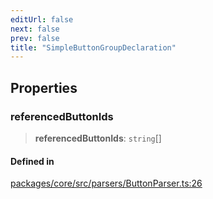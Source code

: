 ```yaml
---
editUrl: false
next: false
prev: false
title: "SimpleButtonGroupDeclaration"
---
```


## Properties

### referencedButtonIds

> **referencedButtonIds**: `string`[]

#### Defined in

[packages/core/src/parsers/ButtonParser.ts:26](https://github.com/mProjectsCode/obsidian-meta-bind-plugin/blob/4b16a75fb63dfdb34e3ccf2756a324a84dd8fd85/packages/core/src/parsers/ButtonParser.ts#L26)
